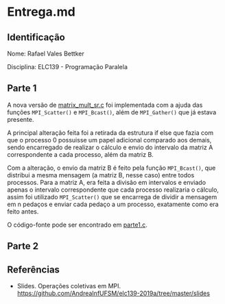 # Entrega.md

## Identificação

Nome: Rafael Vales Bettker

Disciplina: ELC139 - Programação Paralela

## Parte 1

A nova versão de [matrix_mult_sr.c](matrix_mult_sr.c) foi implementada com a ajuda das funções ``MPI_Scatter()`` e ``MPI_Bcast()``, além de ``MPI_Gather()`` que já estava presente.

A principal alteração feita foi a retirada da estrutura if else que fazia com que o processo 0 possuisse um papel adicional comparado aos demais, sendo encarregado de realizar o cálculo e envio do intervalo da matriz A correspondente a cada processo, além da matriz B.

Com a alteração, o envio da matriz B é feito pela função ``MPI_Bcast()``, que distribui a mesma mensagem (a matriz B, nesse caso) entre todos processos. Para a matriz A, era feita a divisão em intervalos e enviado apenas o intervalo correspondente que cada processo realizaria o cálculo, assim foi utilizado ``MPI_Scatter()`` que se encarrega de dividir a mensagem em n pedaços e enviar cada pedaço a um processo, exatamente como era feito antes.

O código-fonte pode ser encontrado em [parte1.c](parte1.c).


## Parte 2


## Referências

- Slides. Operações coletivas em MPI. https://github.com/AndreaInfUFSM/elc139-2019a/tree/master/slides
